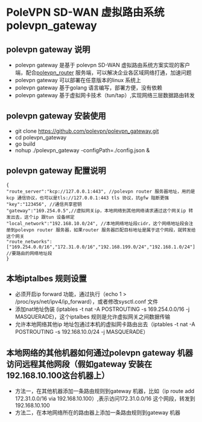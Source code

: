 # PoleVPN SD-WAN 虚拟路由系统 polevpn_gateway

## polevpn gateway 说明
* polevpn gateway 是基于 polevpn SD-WAN 虚拟路由系统方案实现的客户端，配合[polevpn_router](https://github.com/polevpn/polevpn_router) 服务端，可以解决企业各区域网络打通，加速问题
* polevpn gateway 可以部署在任意版本的linux 系统上
* polevpn gateway 基于golang 语言编写，部署方便，没有依赖
* polevpn gateway 基于虚拟网卡技术（tun/tap）,实现网络三层数据路由转发

## polevpn gateway 安装使用
* git clone https://github.com/polevpn/polevpn_gateway.git
* cd polevpn_gateway 
* go build
* nohup ./polevpn_gateway -configPath=./config.json &

## polevpn gateway 配置说明
```
{
"route_server":"kcp://127.0.0.1:443", //polevpn router 服务器地址，用的是kcp 通信协议，也可以是tls://127.0.0.1:443 tls 协议，抗gfw 阻断更强
"key":"123456", //通信共享密钥
"gateway":"169.254.0.5",//虚拟网关ip，本地网络到其他网络请求通过这个网关ip 转发出去，这个ip 跟tun 设备绑定
"local_network":"192.168.10.0/24", //本地网络地址段cidr，这个网络地址段会注册到polevpn router 服务器，如果router 服务器匹配目标地址是属于这个网段，就转发给这个网关
"route_networks":["169.254.0.0/16","172.31.0.0/16","192.168.199.0/24","192.168.1.0/24"]  //要路由的网络地址段
}
```
## 本地iptalbes 规则设置
* 必须开启ip forward 功能，通过执行（echo 1 > /proc/sys/net/ipv4/ip_forward），或者修改sysctl.conf 文件
* 添加nat地址伪装 (iptables -t nat -A POSTROUTING -s 169.254.0.0/16 -j MASQUERADE)，这个iptalbes 规则是允许虚拟网关之间数据传输
* 允许本地网络其他ip 地址包通过本机的虚拟网卡路由出去（iptables -t nat -A POSTROUTING -s 192.168.10.0/24 -j MASQUERADE）

## 本地网络的其他机器如何通过polevpn gateway 机器访问远程其他网段（假如gateway 安装在192.168.10.100这台机器上）
* 方法一，在其他机器添加一条路由规则到gateway 机器，比如（ip route add 172.31.0.0/16 via 192.168.10.100）,表示访问172.31.0.0/16 这个网段，转发到 192.168.10.100
* 方法二，在本地网络所在的路由器上添加一条路由规则到gateway 机器
